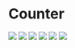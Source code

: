 # Counter
![](https://komarev.com/ghpvc/?username=i-am-surovi)
![](https://komarev.com/ghpvc/?username=i-am-surovi&color=brightgreen)
![](https://komarev.com/ghpvc/?username=i-am-surovi&color=66ff00)
![](https://komarev.com/ghpvc/?username=i-am-surovi&style=plastic)
![](https://komarev.com/ghpvc/?username=i-am-surovi&label=PROFILE+VIEWS)
![](https://komarev.com/ghpvc/?username=i-am-surovi&base=1000)
